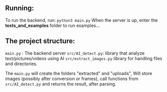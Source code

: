
## Running:

To run the backend, run: 
`python3 main.py`
When the server is up, enter the **tests_and_examples**  folder to run examples... 

## The project structure: 
`main.py` : The backend server 
`src/AI_detect.py`:  library that analyze text/pictures/videos using AI
`src/extract_images.py` library for handling files and directories. 

The `main.py` will create the folders "extracted" and "uploads", 
Will store images (possibly after conversion or frames), call functions from `src/AI_detect.py` and returns the result, after parsing. 